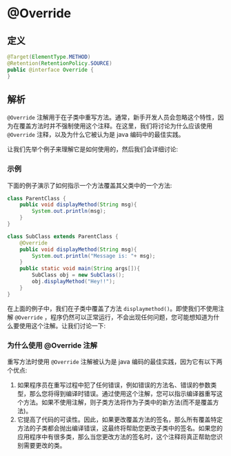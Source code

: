 # @Override

## 定义

```java
@Target(ElementType.METHOD)
@Retention(RetentionPolicy.SOURCE)
public @interface Override {
}
```

## 解析

`@Override` 注解用于在子类中重写方法。通常，新手开发人员会忽略这个特性，因为在覆盖方法时并不强制使用这个注释。在这里，我们将讨论为什么应该使用 `@Override` 注释，以及为什么它被认为是 java 编码中的最佳实践。

让我们先举个例子来理解它是如何使用的，然后我们会详细讨论:

### 示例

下面的例子演示了如何指示一个方法覆盖其父类中的一个方法:

```java
class ParentClass {
    public void displayMethod(String msg){
        System.out.println(msg);
    }
}

class SubClass extends ParentClass {
    @Override
    public void displayMethod(String msg){
        System.out.println("Message is: "+ msg);
    }
    public static void main(String args[]){
        SubClass obj = new SubClass();
        obj.displayMethod("Hey!!");
    }
}
```

在上面的例子中，我们在子类中覆盖了方法 `displaymethod()`。即使我们不使用注解 `@Override` ，程序仍然可以正常运行，不会出现任何问题，您可能想知道为什么要使用这个注解。让我们讨论一下:

### 为什么使用 @Override 注解

重写方法时使用 `@Override` 注解被认为是 java 编码的最佳实践，因为它有以下两个优点:

1. 如果程序员在重写过程中犯了任何错误，例如错误的方法名、错误的参数类型，那么您将得到编译时错误。通过使用这个注解，您可以指示编译器重写这个方法。如果不使用注解，则子类方法将作为子类中的新方法\(而不是覆盖方法\)。
2. 它提高了代码的可读性。因此，如果更改覆盖方法的签名，那么所有覆盖特定方法的子类都会抛出编译错误，这最终将帮助您更改子类中的签名。如果您的应用程序中有很多类，那么当您更改方法的签名时，这个注释将真正帮助您识别需要更改的类。



